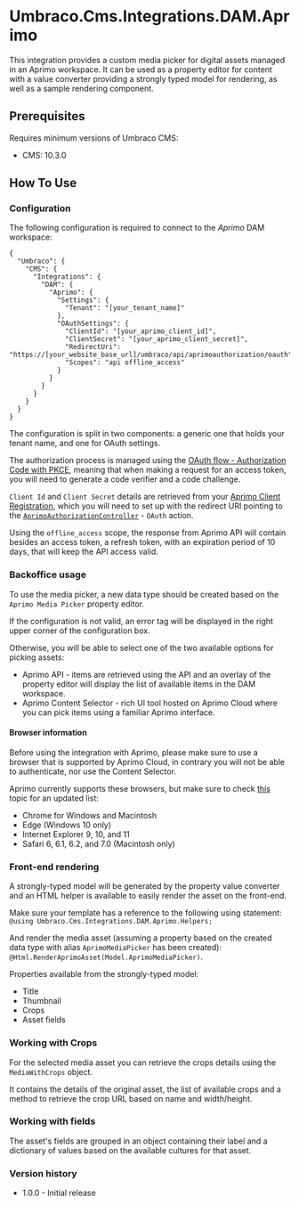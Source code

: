 # Umbraco.Cms.Integrations.DAM.Aprimo

This integration provides a custom media picker for digital assets managed in an Aprimo workspace. It can be used as a property editor for content with a value converter providing a strongly typed model for rendering, as well as a sample rendering component.

## Prerequisites

Requires minimum versions of Umbraco CMS: 
- CMS: 10.3.0

## How To Use

### Configuration

The following configuration is required to connect to the _Aprimo_ DAM workspace:

```
{
  "Umbraco": {
    "CMS": {
      "Integrations": {
        "DAM": {
          "Aprimo": {
            "Settings": {
              "Tenant": "[your_tenant_name]"
            },
            "OAuthSettings": {
              "ClientId": "[your_aprimo_client_id]",
              "ClientSecret": "[your_aprimo_client_secret]",
              "RedirectUri": "https://[your_website_base_url]/umbraco/api/aprimoauthorization/oauth",
              "Scopes": "api offline_access"
            }
          }
        }
      }
    }
  }
}
```

The configuration is split in two components: a generic one that holds your tenant name, and one for OAuth settings.

The authorization process is managed using the [OAuth flow - Authorization Code with PKCE](https://developers.aprimo.com/marketing-operations/rest-api/authorization/#module7), meaning that when making a request for an access token, you will need to generate a code verifier and a code challenge. 

`Client Id` and `Client Secret` details are retrieved from your [Aprimo Client Registration](https://developers.aprimo.com/marketing-operations/rest-api/authorization/#module2), which you will need to set up with the redirect URI pointing to the [`AprimoAuthorizationController`](https://github.com/umbraco/Umbraco.Cms.Integrations/blob/feature/aprimo-integration/src/Umbraco.Cms.Integrations.DAM.Aprimo/Controllers/AprimoAuthorizationController.cs) - `OAuth` action.

Using the `offline_access` scope, the response from Aprimo API will contain besides an access token, a refresh token, with an expiration period of 10 days, that will keep the API access valid.

### Backoffice usage
To use the media picker, a new data type should be created based on the `Aprimo Media Picker` property editor.

If the configuration is not valid, an error tag will be displayed in the right upper corner of the configuration box.

Otherwise, you will be able to select one of the two available options for picking assets:
- Aprimo API - items are retrieved using the API and an overlay of the property editor will display the list of available items in the DAM workspace.
- Aprimo Content Selector - rich UI tool hosted on Aprimo Cloud where you can pick items using a familiar Aprimo interface.

#### Browser information
Before using the integration with Aprimo, please make sure to use a browser that is supported by Aprimo Cloud, in contrary you will not be able to authenticate, nor use the Content Selector.

Aprimo currently supports these browsers, but make sure to check [this](https://help.aprimo.com/Content/Marketing_Operations_Help/aprimo_basics/browsers_configuring_concept.html) topic for an updated list:
- Chrome for Windows and Macintosh
- Edge (Windows 10 only)
- Internet Explorer 9, 10, and 11
- Safari 6, 6.1, 6.2, and 7.0 (Macintosh only)

### Front-end rendering
A strongly-typed model will be generated by the property value converter and an HTML helper is available to easily render the asset on the front-end.

Make sure your template has a reference to the following using statement:
`@using Umbraco.Cms.Integrations.DAM.Aprimo.Helpers;`

And render the media asset (assuming a property based on the created data type with alias `AprimoMediaPicker` has been created):
`@Html.RenderAprimoAsset(Model.AprimoMediaPicker)`.

Properties available from the strongly-typed model:
- Title
- Thumbnail
- Crops
- Asset fields

### Working with Crops
For the selected media asset you can retrieve the crops details using the `MediaWithCrops` object.
 
It contains the details of the original asset, the list of available crops and a method to retrieve the crop URL based on name and width/height.

### Working with fields
The asset's fields are grouped in an object containing their label and a dictionary of values based on the available cultures for that asset.
### Version history
- 1.0.0 - Initial release
